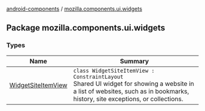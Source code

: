 [android-components](../index.md) / [mozilla.components.ui.widgets](./index.md)

## Package mozilla.components.ui.widgets

### Types

| Name | Summary |
|---|---|
| [WidgetSiteItemView](-widget-site-item-view/index.md) | `class WidgetSiteItemView : ConstraintLayout`<br>Shared UI widget for showing a website in a list of websites, such as in bookmarks, history, site exceptions, or collections. |
